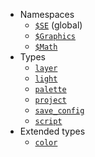 * Namespaces
  * [`$SE`](global.md) (global)
  * [`$Graphics`](graphics.md)
  * [`$Math`](math.md)
* Types
  * [`layer`](layer.md)
  * [`light`](light.md)
  * [`palette`](palette.md)
  * [`project`](project.md)
  * [`save_config`](save_config.md)
  * [`script`](script.md)
* Extended types
  * [`color`](color.md)
  
